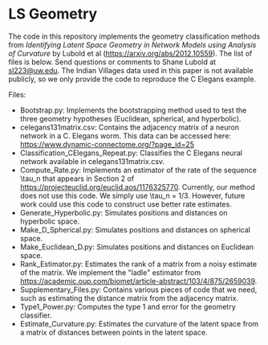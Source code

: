 # LS Geometry

The code in this repository implements the geometry classification methods from *Identifying Latent Space Geometry in Network Models using Analysis of Curvature* by Lubold et al (https://arxiv.org/abs/2012.10559). The list of files is below. Send questions or comments to Shane Lubold at sl223@uw.edu.
The Indian Villages data used in this paper is not available publicly, so we only provide the code to reproduce the C Elegans example.

Files:
- Bootstrap.py: Implements the bootstrapping method used to test the three geometry hypotheses (Euclidean, spherical, and hyperbolic). 
- celegans131matrix.csv: Contains the adjacency matrix of a neuron network in a C. Elegans worm. This data can be accessed here: https://www.dynamic-connectome.org/?page_id=25
- Classification_CElegans_Repeat.py: Classifies the C Elegans neural network available in celegans131matrix.csv. 
- Compute_Rate.py: Implements an estimator of the rate of the sequence \tau_n that appears in Section 2 of https://projecteuclid.org/euclid.aos/1176325770. Currently, our method does not use this code. We simply use \tau_n = 1/3. However, future work could use this code to construct use better rate estimates. 
- Generate_Hyperbolic.py: Simulates positions and distances on hyperbolic space.
- Make_D_Spherical.py: Simulates positions and distances on spherical space. 
- Make_Euclidean_D.py: Simulates positions and distances on Euclidean space. 
- Rank_Estimator.py: Estimates the rank of a matrix from a noisy estimate of the matrix. We implement the "ladle" estimator from https://academic.oup.com/biomet/article-abstract/103/4/875/2659039. 
- Supplementary_Files.py: Contains various pieces of code that we need, such as estimating the distance matrix from the adjacency matrix.
- Type1_Power.py: Computes the type 1 and error for the geometry classifier. 
- Estimate_Curvature.py: Estimates the curvature of the latent space from a matrix of distances between points in the latent space. 
